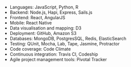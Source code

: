 + Languages: JavaScript, Python, R
+ Backend: Node.js, Hapi, Express, Sails.js
+ Frontend: React, AngularJS
+ Mobile: React Native
+ Data visualisation and mapping: D3
+ Deployment: GitHub, Amazon S3
+ Databases: MongoDB, PostgresSQL, Redis, ElasticSearch
+ Testing: QUnit, Mocha, Lab, Tape, Jasmine, Protractor
+ Code coverage: Code Climate
+ Continuous integration: Travis CI, Codeship
+ Agile project management tools: Pivotal Tracker
